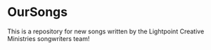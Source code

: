 # OurSongs
This is a repository for new songs written by the Lightpoint Creative Ministries songwriters team!
